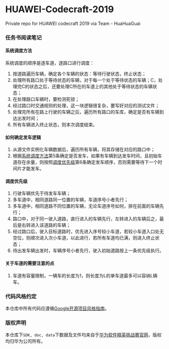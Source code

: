 # HUAWEI-Codecraft-2019
Private repo for HUAWEI codecraft 2019 via Team - HuaHuaGuai

### 任务书阅读笔记
#### 系统调度方法
系统调度的顺序是逐车道，逐路口进行调度：
1. 按道路遍历车辆，确定各个车辆的状态：等待行驶状态，终止状态；
2. 处理所有路口处于等待状态的车辆，对于每一个处于等待状态的车辆；C，处理完C的状态之后，还要处理C所在的车道上的其他处于等待状态的车辆状态；
3. 在处理路口车辆时，要检测死锁；
4. 经过路口时交通规则的处理，这一块逻辑很复杂，要写好对应的测试文件；
5. 处理完所有在路上行驶的车辆之后，遍历所有路口的车库，确定是否有车辆到达出发时间；
6. 所有车辆进入终止状态，则本次调度结束。

#### 如何确定发车逻辑
1. 从源文件实例化车辆数据后，遍历所有车辆，将其存储在对应的路口中；
2. 根据[系统调度方法](#系统调度方法)第5条确定是否发车，如果有车辆到达发车时间，且初始车道存在余量，则按照[调度优先级](#调度优先级)第6条确定发车顺序，否则需要等待下一个时间片才能发车。

#### 调度优先级
1. 行驶车辆优先于待发车车辆；
2. 多车道中，相同道路同一位置的车辆，车道序号小者先行；
3. 多车道中，相同道路不同位置的车辆，无论车道序号如何，排在前面的车辆先行；
4. 路口中，对于同一驶入道路，直行进入的车辆先行，左转进入的车辆后之，最后是右转进入该道路的车辆；
5. 经过路口后，驶入目标道路时，优先进入序号较小车道，若较小车道入口处无空位，则顺次进入次小车道，以此进行，若所有车道均已满，则进入终止状态；
6. 待出发车辆出发时，车辆序号小者先行，驶入初始道路按上一条优先级执行。

#### 关于车道的需要注意的点
1. 车道有容量限制，一辆车的长度为1，则长度为L的单车道最多可以容纳L辆车。


### 代码风格约定
本仓库中所有代码应遵循[Google开源项目风格指南](https://zh-google-styleguide.readthedocs.io/en/latest/contents/)。

### 版权声明
本仓库下`SDK, doc, data`下数据及文件均来自于[华为软件精英挑战赛官网](https://codecraft.huawei.com/Generaldetail)，版权均归华为公司所有。